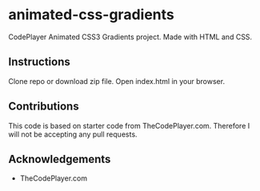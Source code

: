 # animated-css-gradients
CodePlayer Animated CSS3 Gradients project. Made with HTML and CSS.

## Instructions
Clone repo or download zip file. Open index.html in your browser.

## Contributions
This code is based on starter code from TheCodePlayer.com. Therefore I will not be accepting any pull requests.

## Acknowledgements
* TheCodePlayer.com
